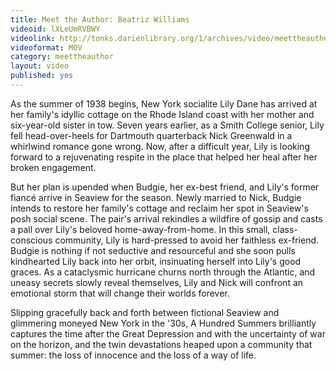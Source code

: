 ```yaml
---
title: Meet the Author: Beatriz Williams
videoid: lXLeUmRVBWY
videolink: http://tonks.darienlibrary.org/1/archives/video/meettheauthor/20140506_beatriz_williams.mov
videoformat: MOV
category: meettheauthor
layout: video
published: yes
---
```


As the summer of 1938 begins, New York socialite Lily Dane has arrived at her family's idyllic cottage on the Rhode Island coast with her mother and six-year-old sister in tow. Seven years earlier, as a Smith College senior, Lily fell head-over-heels for Dartmouth quarterback Nick Greenwald in a whirlwind romance gone wrong. Now, after a difficult year, Lily is looking forward to a rejuvenating respite in the place that helped her heal after her broken engagement.

But her plan is upended when Budgie, her ex-best friend, and Lily's former fiancé arrive in Seaview for the season. Newly married to Nick, Budgie intends to restore her family's cottage and reclaim her spot in Seaview's posh social scene. The pair's arrival rekindles a wildfire of gossip and casts a pall over Lily's beloved home-away-from-home. In this small, class-conscious community, Lily is hard-pressed to avoid her faithless ex-friend. Budgie is nothing if not seductive and resourceful and she soon pulls kindhearted Lily back into her orbit, insinuating herself into Lily's good graces. As a cataclysmic hurricane churns north through the Atlantic, and uneasy secrets slowly reveal themselves, Lily and Nick will confront an emotional storm that will change their worlds forever.

Slipping gracefully back and forth between fictional Seaview and glimmering moneyed New York in the '30s, A Hundred Summers brilliantly captures the time after the Great Depression and with the uncertainty of war on the horizon, and the twin devastations heaped upon a community that summer: the loss of innocence and the loss of a way of life.